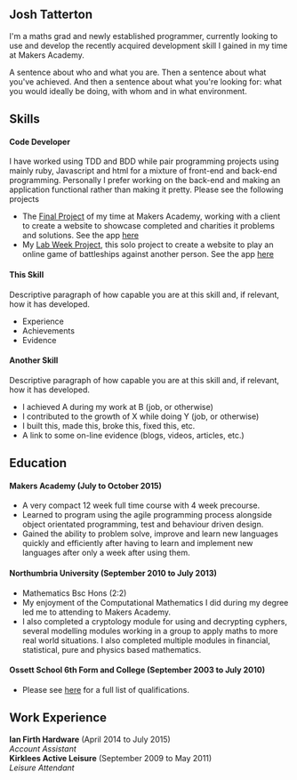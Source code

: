 ## Josh Tatterton

I'm a maths grad and newly established programmer, currently looking to use and develop the recently acquired development skill I gained in my time at Makers Academy. 

A sentence about who and what you are. Then a sentence about what you've achieved. And then a sentence about what you're looking for: what you would ideally be doing, with whom and in what environment.

## Skills

#### Code Developer

I have worked using TDD and BDD while pair programming projects using mainly ruby, Javascript and html for a mixture of front-end and back-end programming. Personally I prefer working on the back-end and making an application functional rather than making it pretty. 
Please see the following projects 

- The [Final Project](https://github.com/JoshuaTatterton/AgileVenturesWebsiteTwo) of my time at Makers Academy, working with a client  to create a website to showcase completed and charities it problems and solutions. See the app [here](https://fathomless-plateau-2837.herokuapp.com)
- My [Lab Week Project](https://github.com/JoshuaTatterton/BattleshipsWeb), this solo project to create a website to play an online game of battleships against another person. See the app [here](https://gentle-journey-9691.herokuapp.com)
#### This Skill

Descriptive paragraph of how capable you are at this skill and, if relevant, how it has developed.

- Experience
- Achievements
- Evidence

#### Another Skill

Descriptive paragraph of how capable you are at this skill and, if relevant, how it has developed.

- I achieved A during my work at B (job, or otherwise)
- I contributed to the growth of X while doing Y (job, or otherwise)
- I built this, made this, broke this, fixed this, etc.
- A link to some on-line evidence (blogs, videos, articles, etc.)

## Education

#### Makers Academy (July to October 2015)

- A very compact 12 week full time course with 4 week precourse.
- Learned to program using the agile programming process alongside object orientated programming, test and behaviour driven design.
- Gained the ability to problem solve, improve and learn new languages quickly and efficiently after having to learn and implement new languages after only a week after using them. 

#### Northumbria University (September 2010 to July 2013)

- Mathematics Bsc Hons (2:2)
- My enjoyment of the Computational Mathematics I did during my degree led me to attending to Makers Academy.
- I also completed a cryptology module for using and decrypting cyphers, several modelling modules working in a group to apply maths to more real world situations. I also completed multiple modules in financial, statistical, pure and physics based mathematics.

#### Ossett School 6th Form and College (September 2003 to July 2010)

- Please see [here](https://github.com/JoshuaTatterton/CV/blob/master/qualifications.md) for a full list of qualifications.

## Work Experience

**Ian Firth Hardware** (April 2014 to July 2015)    
*Account Assistant*  
**Kirklees Active Leisure** (September 2009 to May 2011)    
*Leisure Attendant* 
